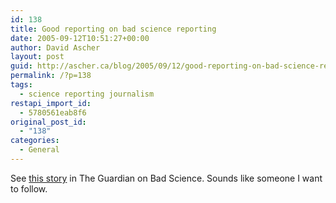 ```yaml
---
id: 138
title: Good reporting on bad science reporting
date: 2005-09-12T10:51:27+00:00
author: David Ascher
layout: post
guid: http://ascher.ca/blog/2005/09/12/good-reporting-on-bad-science-reporting/
permalink: /?p=138
tags:
  - science reporting journalism
restapi_import_id:
  - 5780561eab8f6
original_post_id:
  - "138"
categories:
  - General
---
```

See [this story](http://www.guardian.co.uk/life/badscience/story/0,12980,1564369,00.html) in The Guardian on Bad Science. Sounds like someone I want to follow.